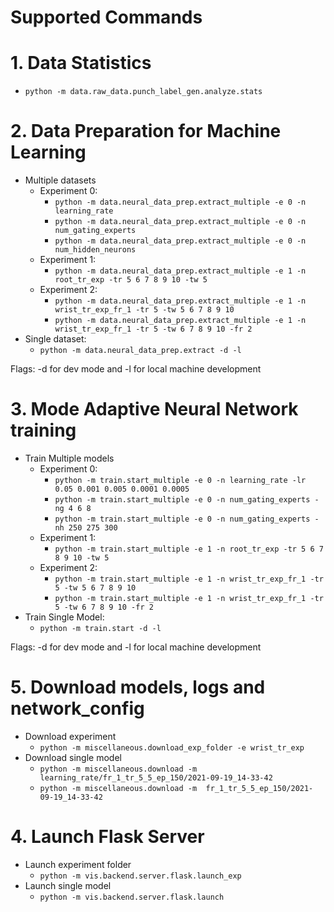 # Supported Commands

# 1. Data Statistics

* ``python -m data.raw_data.punch_label_gen.analyze.stats``
 
# 2. Data Preparation for Machine Learning
* Multiple datasets
  * Experiment 0:
    * ``python -m data.neural_data_prep.extract_multiple -e 0 -n learning_rate``
    * ``python -m data.neural_data_prep.extract_multiple -e 0 -n num_gating_experts``
    * ``python -m data.neural_data_prep.extract_multiple -e 0 -n num_hidden_neurons``
  * Experiment 1:
    * ``python -m data.neural_data_prep.extract_multiple -e 1 -n root_tr_exp -tr 5 6 7 8 9 10 -tw 5 ``
  * Experiment 2:
    * ``python -m data.neural_data_prep.extract_multiple -e 1 -n wrist_tr_exp_fr_1 -tr 5 -tw 5 6 7 8 9 10``
    * ``python -m data.neural_data_prep.extract_multiple -e 1 -n wrist_tr_exp_fr_1 -tr 5 -tw 6 7 8 9 10 -fr 2``
* Single dataset:
  * ``python -m data.neural_data_prep.extract -d -l``

Flags: -d for dev mode and -l for local machine development

# 3. Mode Adaptive Neural Network training
* Train Multiple models
  * Experiment 0:
    * ``python -m train.start_multiple -e 0 -n learning_rate -lr 0.05 0.001 0.005 0.0001 0.0005``
    * ``python -m train.start_multiple -e 0 -n num_gating_experts -ng 4 6 8``
    * ``python -m train.start_multiple -e 0 -n num_gating_experts -nh 250 275 300``
  * Experiment 1:
    * ``python -m train.start_multiple -e 1 -n root_tr_exp -tr 5 6 7 8 9 10 -tw 5 ``
  * Experiment 2:
    * ``python -m train.start_multiple -e 1 -n wrist_tr_exp_fr_1 -tr 5 -tw 5 6 7 8 9 10``
    * ``python -m train.start_multiple -e 1 -n wrist_tr_exp_fr_1 -tr 5 -tw 6 7 8 9 10 -fr 2``
* Train Single Model:
  * ``python -m train.start -d -l``

Flags: -d for dev mode and -l for local machine development

# 5. Download models, logs and network_config
* Download experiment 
  * ``python -m miscellaneous.download_exp_folder -e wrist_tr_exp``
* Download single model
  * ``python -m miscellaneous.download -m  learning_rate/fr_1_tr_5_5_ep_150/2021-09-19_14-33-42``
  * ``python -m miscellaneous.download -m  fr_1_tr_5_5_ep_150/2021-09-19_14-33-42``

# 4. Launch Flask Server 
* Launch experiment folder
  * ``python -m vis.backend.server.flask.launch_exp``
* Launch single model
  * ``python -m vis.backend.server.flask.launch``

